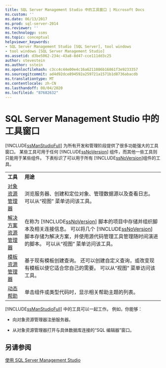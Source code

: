 ```yaml
---
title: SQL Server Management Studio 中的工具窗口 | Microsoft Docs
ms.custom: ''
ms.date: 06/13/2017
ms.prod: sql-server-2014
ms.reviewer: ''
ms.technology: ssms
ms.topic: conceptual
helpviewer_keywords:
- SQL Server Management Studio [SQL Server], tool windows
- tool windows [SQL Server Management Studio]
ms.assetid: d3be5062-234c-43a8-8d47-cce111dd3c25
author: stevestein
ms.author: sstein
ms.openlocfilehash: c3cc4c44e00e4c16a6211086b16861f3e9233357
ms.sourcegitcommit: ad4d92dce894592a259721a1571b1d8736abacdb
ms.translationtype: MT
ms.contentlocale: zh-CN
ms.lasthandoff: 08/04/2020
ms.locfileid: "87682632"
---
```

# <a name="tool-windows-in-sql-server-management-studio"></a>SQL Server Management Studio 中的工具窗口
  [!INCLUDE[ssManStudioFull](../includes/ssmanstudiofull-md.md)] 为所有开发和管理阶段提供了很多功能强大的工具窗口。 某些工具可用于任何 [!INCLUDE[ssNoVersion](../includes/ssnoversion-md.md)] 组件，而其他一些工具则只能用于某些组件。 下表标识了可以用于所有 [!INCLUDE[ssNoVersion](../includes/ssnoversion-md.md)]组件的工具。  
  
|||  
|-|-|  
|**工具**|**用途**|  
|[对象资源管理器](object/object-explorer.md)|浏览服务器、创建和定位对象、管理数据源以及查看日志。 可以从“视图”  菜单访问该工具。|  
|[解决方案资源管理器](solution/solution-explorer.md)|在称为 [!INCLUDE[ssNoVersion](../includes/ssnoversion-md.md)] 脚本的项目中存储并组织脚本及相关连接信息。 可以将几个 [!INCLUDE[ssNoVersion](../includes/ssnoversion-md.md)] 脚本存储为解决方案，并使用源代码管理工具管理随时间演进的脚本。 可以从“视图”  菜单访问该工具。|  
|[模板资源管理器](template/template-explorer.md)|基于现有模板创建查询。 还可以创建自定义查询，或改变现有模板以使它适合您自己的需要。 可以从“视图”  菜单访问该工具。|  
|[动态帮助](sql-server-management-studio-ssms.md)|单击组件或类型代码时，显示相关帮助主题的列表。|  
  
 [!INCLUDE[ssManStudioFull](../includes/ssmanstudiofull-md.md)] 中的工具可以一起工作。 例如，你能够：  
  
-   向对象资源管理器注册服务器。  
  
-   从对象资源管理器打开与具体数据库连接的“SQL 编辑器”窗口。  
  
## <a name="see-also"></a>另请参阅  
 [使用 SQL Server Management Studio](../database-engine/use-sql-server-management-studio.md)  
  
  
